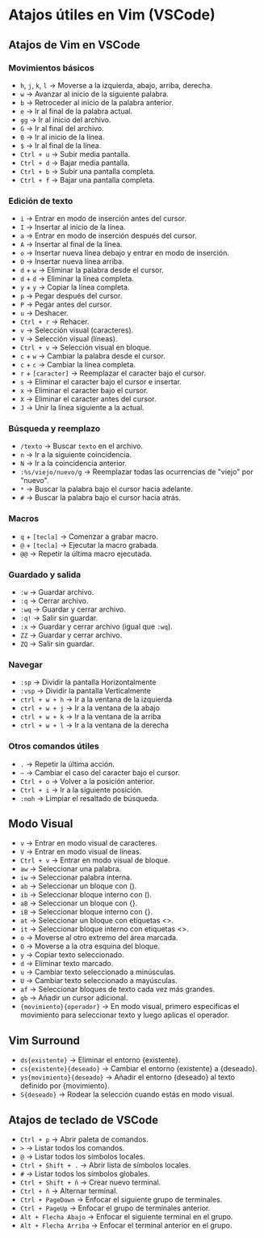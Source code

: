 # Atajos útiles en Vim (VSCode)

## Atajos de Vim en VSCode

### Movimientos básicos

- `h`, `j`, `k`, `l` → Moverse a la izquierda, abajo, arriba, derecha.
- `w` → Avanzar al inicio de la siguiente palabra.
- `b` → Retroceder al inicio de la palabra anterior.
- `e` → Ir al final de la palabra actual.
- `gg` → Ir al inicio del archivo.
- `G` → Ir al final del archivo.
- `0` → Ir al inicio de la línea.
- `$` → Ir al final de la línea.
- `Ctrl + u` → Subir media pantalla.
- `Ctrl + d` → Bajar media pantalla.
- `Ctrl + b` → Subir una pantalla completa.
- `Ctrl + f` → Bajar una pantalla completa.

### Edición de texto

- `i` → Entrar en modo de inserción antes del cursor.
- `I` → Insertar al inicio de la línea.
- `a` → Entrar en modo de inserción después del cursor.
- `A` → Insertar al final de la línea.
- `o` → Insertar nueva línea debajo y entrar en modo de inserción.
- `O` → Insertar nueva línea arriba.
- `d` + `w` → Eliminar la palabra desde el cursor.
- `d` + `d` → Eliminar la línea completa.
- `y` + `y` → Copiar la línea completa.
- `p` → Pegar después del cursor.
- `P` → Pegar antes del cursor.
- `u` → Deshacer.
- `Ctrl + r` → Rehacer.
- `v` → Selección visual (caracteres).
- `V` → Selección visual (líneas).
- `Ctrl + v` → Selección visual en bloque.
- `c` + `w` → Cambiar la palabra desde el cursor.
- `c` + `c` → Cambiar la línea completa.
- `r` + `[caracter]` → Reemplazar el caracter bajo el cursor.
- `s` → Eliminar el caracter bajo el cursor e insertar.
- `x` → Eliminar el caracter bajo el cursor.
- `X` → Eliminar el caracter antes del cursor.
- `J` → Unir la línea siguiente a la actual.

### Búsqueda y reemplazo

- `/texto` → Buscar `texto` en el archivo.
- `n` → Ir a la siguiente coincidencia.
- `N` → Ir a la coincidencia anterior.
- `:%s/viejo/nuevo/g` → Reemplazar todas las ocurrencias de "viejo" por "nuevo".
- `*` → Buscar la palabra bajo el cursor hacia adelante.
- `#` → Buscar la palabra bajo el cursor hacia atrás.

### Macros

- `q` + `[tecla]` → Comenzar a grabar macro.
- `@` + `[tecla]` → Ejecutar la macro grabada.
- `@@` → Repetir la última macro ejecutada.

### Guardado y salida

- `:w` → Guardar archivo.
- `:q` → Cerrar archivo.
- `:wq` → Guardar y cerrar archivo.
- `:q!` → Salir sin guardar.
- `:x` → Guardar y cerrar archivo (igual que `:wq`).
- `ZZ` → Guardar y cerrar archivo.
- `ZQ` → Salir sin guardar.

### Navegar
- `:sp` → Dividir la pantalla Horizontalmente
- `:vsp` → Dividir la pantalla Verticalmente
- `ctrl + w + h` → Ir a la ventana de la izquierda 
- `ctrl + w + j` → Ir a la ventana de la abajo 
- `ctrl + w + k` → Ir a la ventana de la arriba 
- `ctrl + w + l` → Ir a la ventana de la derecha 

### Otros comandos útiles

- `.` → Repetir la última acción.
- `~` → Cambiar el caso del caracter bajo el cursor.
- `Ctrl + o` → Volver a la posición anterior.
- `Ctrl + i` → Ir a la siguiente posición.
- `:noh` → Limpiar el resaltado de búsqueda.

## Modo Visual

- `v` → Entrar en modo visual de caracteres.
- `V` → Entrar en modo visual de líneas.
- `Ctrl + v` → Entrar en modo visual de bloque.
- `aw` → Seleccionar una palabra.
- `iw` → Seleccionar palabra interna.
- `ab` → Seleccionar un bloque con ().
- `ib` → Seleccionar bloque interno con ().
- `aB` → Seleccionar un bloque con {}.
- `iB` → Seleccionar bloque interno con {}.
- `at` → Seleccionar un bloque con etiquetas <>.
- `it` → Seleccionar bloque interno con etiquetas <>.
- `o` → Moverse al otro extremo del área marcada.
- `O` → Moverse a la otra esquina del bloque.
- `y` → Copiar texto seleccionado.
- `d` → Eliminar texto marcado.
- `u` → Cambiar texto seleccionado a minúsculas.
- `U` → Cambiar texto seleccionado a mayúsculas.
- `af` → Seleccionar bloques de texto cada vez más grandes.
- `gb` → Añadir un cursor adicional.
- `{movimiento}{operador}` → En modo visual, primero especificas el movimiento para seleccionar texto y luego aplicas el operador.

## Vim Surround

- `ds{existente}` → Eliminar el entorno {existente}.
- `cs{existente}{deseado}` → Cambiar el entorno {existente} a {deseado}.
- `ys{movimiento}{deseado}` → Añadir el entorno {deseado} al texto definido por {movimiento}.
- `S{deseado}` → Rodear la selección cuando estás en modo visual.

## Atajos de teclado de VSCode

- `Ctrl + p` → Abrir paleta de comandos.
- `>` → Listar todos los comandos.
- `@` → Listar todos los símbolos locales.
- `Ctrl + Shift + .` → Abrir lista de símbolos locales.
- `#` → Listar todos los símbolos globales.
- `Ctrl + Shift + ñ` → Crear nuevo terminal.
- `Ctrl + ñ` → Alternar terminal.
- `Ctrl + PageDown` → Enfocar el siguiente grupo de terminales.
- `Ctrl + PageUp` → Enfocar el grupo de terminales anterior.
- `Alt + Flecha Abajo` → Enfocar el siguiente terminal en el grupo.
- `Alt + Flecha Arriba` → Enfocar el terminal anterior en el grupo.
